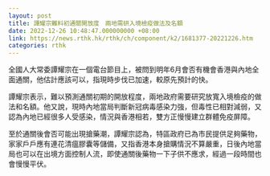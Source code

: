 ```yaml
---
layout: post
title: 譚耀宗難料初通關開放度　兩地需研入境檢疫做法及名額
date: 2022-12-26 10:48:47.000000000 +08:00
link: https://news.rthk.hk/rthk/ch/component/k2/1681377-20221226.htm
categories: rthk
---
```


全國人大常委譚耀宗在一個電台節目上，被問到明年6月會否有機會香港與內地全面通關，他估計應該可以，指現時步伐已加速，較原先預計的快。

譚耀宗表示，難以預測通關初期的開放程度，兩地政府需要研究放寬入境檢疫的做法和名額。他又說，現時內地當局判斷新冠病毒感染力強，但毒性已相對減弱，又認為內地已經很多人受感染，情況與香港相若，雙方正慢慢建立群體免疫屏障。

至於通關後會否可能出現搶藥潮，譚耀宗認為，特區政府已為市民提供足夠藥物，家家戶戶應有連花清瘟膠囊等儲備，又指香港本身搶購情況不算嚴重，日後內地當局也可以在出境方面控制人流，即使通關後藥物一下子供不應求，經過一段時間也會慢慢平伏。

